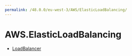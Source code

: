 ```yaml
---
permalink: /48.0.0/eu-west-3/AWS/ElasticLoadBalancing/
---
```


# AWS.ElasticLoadBalancing



* [LoadBalancer](LoadBalancer.md)